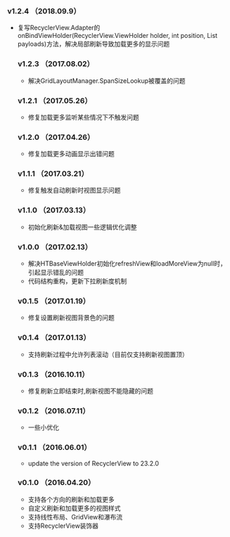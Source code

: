 ### v1.2.4 （2018.09.9）
* 复写RecyclerView.Adapter的onBindViewHolder(RecyclerView.ViewHolder holder, int position, List<Object> payloads)方法，解决局部刷新导致加载更多的显示问题

### v1.2.3 （2017.08.02）
* 解决GridLayoutManager.SpanSizeLookup被覆盖的问题

### v1.2.1 （2017.05.26）
* 修复加载更多监听某些情况下不触发问题

### v1.2.0 （2017.04.26）
* 修复加载更多动画显示出错问题

### v1.1.1 （2017.03.21）
* 修复触发自动刷新时视图显示问题

### v1.1.0 （2017.03.13）
* 初始化刷新&加载视图一些逻辑优化调整

### v1.0.0 （2017.02.13）
* 解决HTBaseViewHolder初始化refreshView和loadMoreView为null时，引起显示错乱的问题
* 代码结构重构，更新下拉刷新度机制

### v0.1.5 （2017.01.19）
* 修复设置刷新视图背景色的问题

### v0.1.4 （2017.01.13）
* 支持刷新过程中允许列表滚动（目前仅支持刷新视图置顶）

### v0.1.3 （2016.10.11）
* 修复刷新立即结束时,刷新视图不能隐藏的问题

### v0.1.2 （2016.07.11）
* 一些小优化

### v0.1.1 （2016.06.01）
* update the version of RecyclerView to 23.2.0

### v0.1.0 （2016.04.20）
* 支持各个方向的刷新和加载更多
* 自定义刷新和加载更多的视图样式
* 支持线性布局、GridView和瀑布流
* 支持RecyclerView装饰器